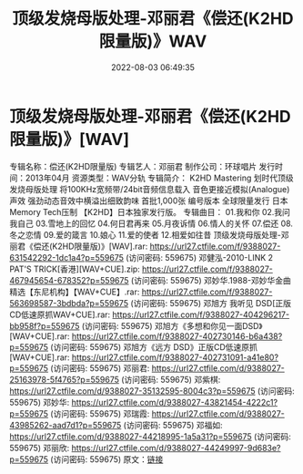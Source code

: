 ﻿---
title: 顶级发烧母版处理-邓丽君《偿还(K2HD限量版)》WAV
date: 2022-08-03 06:49:35
categories: WAV车载音乐、镜像
tags: 华语中文
---
# 顶级发烧母版处理-邓丽君《偿还(K2HD限量版)》[WAV]

专辑名称：偿还(K2HD限量版)
专辑艺人：邓丽君
制作公司：环球唱片
发行时间：2013年04月
资源类型：WAV分轨
专辑简介：
K2HD Mastering 划时代顶级发烧母版处理
将100KHz宽频带/24bit音频信息载入 音色更接近模拟(Analogue)声效
强劲动态音效中横溢出细致韵味
首批1,000张 编号版本 全球限量发行
日本Memory Tech压制
【K2HD】日本独家发行版。
专辑曲目：
01.我和你
02.我问我自己
03.雪地上的回忆
04.何日君再来
05.月夜诉情
06.情人的关怀
07.偿还
08.冬之恋情
09.爱的箴言
10.娘心
11.爱的使者
12.相爱如往昔
顶级发烧母版处理-邓丽君《偿还(K2HD限量版)》[WAV].rar:
https://url27.ctfile.com/f/9388027-631542292-1dc1a4?p=559675
(访问密码: 559675)
邓健泓-2010-LINK 2 PAT'S TRICK[香港][WAV+CUE].zip: https://url27.ctfile.com/f/9388027-467945654-678352?p=559675
(访问密码: 559675)
邓妙华.1988-邓妙华金曲精选【东尼机构】【WAV+CUE】.rar: https://url27.ctfile.com/f/9388027-563698587-3bdbda?p=559675
(访问密码: 559675)
邓旭方 我听见 DSD[正版CD低速原抓WAV+CUE].rar: https://url27.ctfile.com/f/9388027-404296217-bb958f?p=559675
(访问密码: 559675)
邓旭方《多想和你见一面DSD》[WAV+CUE].rar: https://url27.ctfile.com/f/9388027-402730146-b6a438?p=559675
(访问密码: 559675)
邓旭方《远方 DSD》正版CD低速原抓[WAV+CUE].rar: https://url27.ctfile.com/f/9388027-402731091-a41e80?p=559675
(访问密码: 559675)
邓丽君: https://url27.ctfile.com/d/9388027-25163978-5f4765?p=559675
(访问密码: 559675)
邓紫棋: https://url27.ctfile.com/d/9388027-35132595-8004c3?p=559675
(访问密码: 559675)
邓妙华: https://url27.ctfile.com/d/9388027-43821454-4222c1?p=559675
(访问密码: 559675)
邓瑞霞: https://url27.ctfile.com/d/9388027-43985262-aad7d1?p=559675
(访问密码: 559675)
邓福如: https://url27.ctfile.com/d/9388027-44218995-1a5a31?p=559675
(访问密码: 559675)
邓丽欣: https://url27.ctfile.com/d/9388027-44249997-9d683e?p=559675
(访问密码: 559675)
原文：[链接](https://blog.sina.com.cn/s/blog_1647c7e7601030yo7.html)